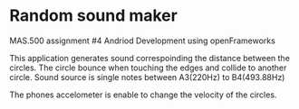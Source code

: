 # Random sound maker
MAS.500 assignment #4 Andriod Development using openFrameworks 

This application generates sound correspoinding the distance between the circles.
The circle bounce when touching the edges and collide to another circle. 
Sound source is single notes between A3(220Hz) to B4(493.88Hz)

The phones accelometer is enable to change the velocity of the circles.
